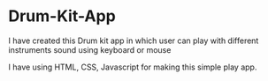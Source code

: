 # Drum-Kit-App

I have created this Drum kit app in which user can play with different instruments sound using keyboard or mouse

I have using HTML, CSS, Javascript for making this simple play app.
